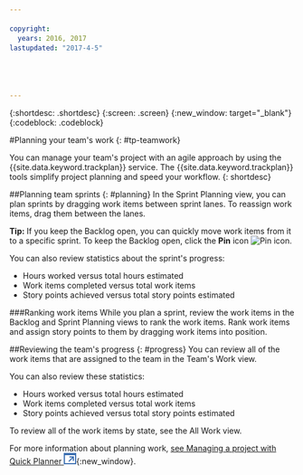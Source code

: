 ```yaml
---

copyright:
  years: 2016, 2017
lastupdated: "2017-4-5"




---
```


{:shortdesc: .shortdesc}
{:screen: .screen}
{:new_window: target="_blank"}
{:codeblock: .codeblock}

#Planning your team's work {: #tp-teamwork}  

You can manage your team's project with an agile approach by using the {{site.data.keyword.trackplan}} service. The {{site.data.keyword.trackplan}} tools simplify project planning and speed your workflow.
{: shortdesc}

##Planning team sprints {: #planning}
In the Sprint Planning view, you can plan sprints by dragging work items between sprint lanes. To reassign work items, drag them between the lanes.  

**Tip:** If you keep the Backlog open, you can quickly move work items from it to a specific sprint. To keep the Backlog open, click the **Pin** icon <img  class="inline" src="./images/pin.gif" alt="Pin icon">.

You can also review statistics about the sprint's progress:
- Hours worked versus total hours estimated
- Work items completed versus total work items
- Story points achieved versus total story points estimated

###Ranking work items
While you plan a sprint, review the work items in the Backlog and Sprint Planning views to rank the work items. Rank work items and assign story points to them by dragging work items into position.

##Reviewing the team's progress {: #progress}
You can review all of the work items that are assigned to the team in the Team's Work view.

You can also review these statistics:
- Hours worked versus total hours estimated
- Work items completed versus total work items
- Story points achieved versus total story points estimated

To review all of the work items by state, see the All Work view.

For more information about planning work, [see Managing a project with Quick Planner ![External link icon](../../icons/launch-glyph.svg "External link icon")](http://www.ibm.com/support/knowledgecenter/SSYMRC_6.0.1/com.ibm.team.concert.tutorial.doc/topics/tut_quick_planner_lesson.html){:new_window}.
